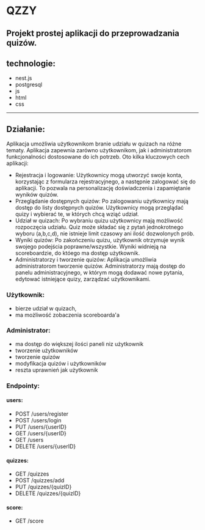 # QZZY

Projekt prostej aplikacji do przeprowadzania quizów. 
---

## technologie:
- nest.js
- postgresql
- js
- html
- css
---

## Działanie:
Aplikacja umożliwia użytkownikom branie udziału w quizach na różne tematy. 
Aplikacja zapewnia zarówno użytkownikom, jak i administratorom funkcjonalności dostosowane do ich potrzeb. Oto kilka kluczowych cech aplikacji:

- Rejestracja i logowanie: Użytkownicy mogą utworzyć swoje konta, korzystając z formularza rejestracyjnego, a następnie zalogować się do aplikacji. To pozwala na personalizację doświadczenia i zapamiętanie wyników quizów.
- Przeglądanie dostępnych quizów: Po zalogowaniu użytkownicy mają dostęp do listy dostępnych quizów. Użytkownicy mogą przeglądać quizy i wybierać te, w których chcą wziąć udział.
- Udział w quizach: Po wybraniu quizu użytkownicy mają możliwość rozpoczęcia udziału. Quiz może składać się z pytań jednokrotnego wyboru (a,b,c,d), nie istnieje limit czasowy ani ilość dozwolonych prób.
- Wyniki quizów: Po zakończeniu quizu, użytkownik otrzymuje wynik swojego podejścia poprawne/wszystkie. Wyniki widnieją na scoreboardzie, do któego ma dostęp użytkownik.
- Administratorzy i tworzenie quizów: Aplikacja umożliwia administratorom tworzenie quizów. Administratorzy mają dostęp do panelu administracyjnego, w którym mogą dodawać nowe pytania, edytować istniejące quizy, zarządzać użytkownikami.

### Użytkownik:
- bierze udział w quizach,
- ma możliwość zobaczenia scoreboarda'a

### Administrator:
- ma dostęp do większej ilości paneli niz użytkownik
- tworzenie użytkowników
- tworzenie quizów
- modyfikacja quizów i użytkowników
- reszta uprawnień jak użytkownik

### Endpointy:
#### users:
- POST /users/register
- POST /users/login
- PUT /users/{userID}
- GET /users/{userID}
- GET /users
- DELETE /users/{userID}

#### quizzes:
- GET /quizzes
- POST /quizzes/add
- PUT /quizzes/{quizID}
- DELETE /quizzes/{quizID}

#### score:
- GET /score
